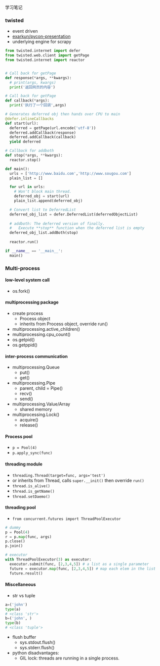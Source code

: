学习笔记

### twisted
- event driven
- [exarkun/pycon-presentation](https://twistedmatrix.com/~exarkun/pycon-presentation.html)
- underlying engine for scrapy
```python
from twisted.internet import defer
from twisted.web.client import getPage
from twisted.internet import reactor


# Call back for getPage
def response(*args, **kwargs):
  # print(args, kwargs)
  print('返回网页的内容')

# Call back for getPage
def callback(*args):
  print('执行了一个回调',args)

# Generates deferred obj then hands over CPU to main
@defer.inlineCallbacks
def start(url):
  deferred = getPage(url.encode('utf-8'))
  deferred.addCallback(response)
  deferred.addCallback(callback)
  yield deferred

# Callback for addboth
def stop(*args, **kwargs):
  reactor.stop()

def main():
  urls = ['http://www.baidu.com','http://www.sougou.com']
  plain_list = []

  for url in urls:
    # Won't block main thread. 
    deferred_obj = start(url)
    plain_list.append(deferred_obj)

  # Convert list to DeferredList
  deferred_obj_list = defer.DeferredList(deferredObjectList)
       
  # addboth: The deferred version of finally.
  #   Execute **stop** function when the deferred list is empty
  deferred_obj_list.addBoth(stop)
    
  reactor.run()

if __name__ == '__main__':
  main()
```

### Multi-process
#### low-level system call
- os.fork()

#### multiprocessing package
- create process
  - Process object
  - inherits from Process object, override run()
- multiprocessing.active_children()
- multiprocessing.cpu_count()
- os.getpid()
- os.getppid()

#### inter-process communication
- multiprocessing.Queue
  - put()
  - get()
- multiprocessing.Pipe
  - parent, child = Pipe()
  - recv()
  - send()
- multiprocessing.Value/Array
  - shared memory
- multiprocessing.Lock()
  - acquire()
  - release() 

#### Process pool
- ```p = Pool(4)```
- ```p.apply_sync(func)```

#### threading module
- ```threading.Thread(target=func, args='test')```
- or inherits from Thread, calls ```super.__init()``` then override ```run()```
- ```thread.is_alive()```
- ```thread.is_getName()```
- ```thread.setDaemo()```

#### threading pool
- ```from concurrent.futures import ThreadPoolExecutor```
```python
# dummy
p = Pool(4)
r = p.map(func, args)
p.close()
p.join()

# executor
with ThreadPoolExecutor(3) as executor:
  executor.submit(func, [2,3,4,5]) # a list as a single parameter
  future = executor.map(func, [2,3,4,5]) # map each elem in the list
  future.result()
```

#### Miscellaneous
- str vs tuple
```python
a=('john')
type(a)
# <class 'str'>
b=('john', )
type(b)
# <class 'tuple'>
```
- flush buffer
  - sys.stdout.flush()
  - sys.stderr.flush()
- python disadvantages:
  - GIL lock: threads are running in a single process.